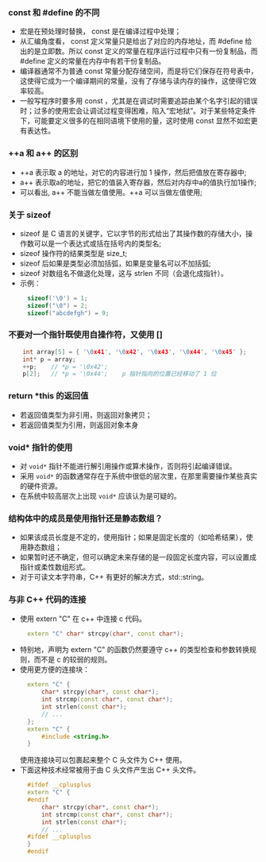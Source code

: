 
### const 和 #define 的不同

- 宏是在预处理时替换， const 是在编译过程中处理；
- 从汇编角度看， const 定义常量只是给出了对应的内存地址，而 #define 给出的是立即数。所以 const 定义的常量在程序运行过程中只有一份复制品，而 #define 定义的常量在内存中有若干份复制品。
- 编译器通常不为普通 const 常量分配存储空间，而是将它们保存在符号表中，这使得它成为一个编译期间的常量，没有了存储与读内存的操作，这使得它效率较高。
- 一般写程序时要多用 const ，尤其是在调试时需要追踪由某个名字引起的错误时；过多的使用宏会让调试过程变得困难，陷入“宏地狱”。对于某些特定条件下，可能要定义很多的在相同语境下使用的量，这时使用 const 显然不如宏更有表达性。


### ++a 和 a++ 的区别

- ++a 表示取 a 的地址，对它的内容进行加 1 操作，然后把值放在寄存器中;
- a++ 表示取a的地址，把它的值装入寄存器，然后对内存中a的值执行加1操作;
- 可以看出, a++ 不能当做左值使用。++a 可以当做左值使用;

### 关于 sizeof

- sizeof 是 C 语言的关键字，它以字节的形式给出了其操作数的存储大小，操作数可以是一个表达式或括在括号内的类型名;
- sizeof 操作符的结果类型是 size_t;
- sizeof 后如果是类型必须加括弧，如果是变量名可以不加括弧;
- sizeof 对数组名不做退化处理，这与 strlen 不同（会退化成指针）。
- 示例：
  ```c++
    sizeof('\0') = 1;
    sizeof("\0") = 2;
    sizeof("abcdefgh") = 9;
  ```


### 不要对一个指针既使用自操作符，又使用 []

```c++
    int array[5] = { '\0x41', '\0x42', '\0x43', '\0x44', '\0x45' };
    int* p = array;
    ++p;    // *p = '\0x42';
    p[2];   // *p = '\0x44';    p 指针指向的位置已经移动了 1 位
```

### return *this 的返回值

- 若返回值类型为非引用，则返回对象拷贝；
- 若返回值类型为引用，则返回对象本身

### void* 指针的使用

- 对 `void*` 指针不能进行解引用操作或算术操作，否则将引起编译错误。
- 采用 `void*` 的函数通常存在于系统中很低的层次里，在那里需要操作某些真实的硬件资源。
- 在系统中较高层次上出现 `void*` 应该认为是可疑的。

### 结构体中的成员是使用指针还是静态数组？

- 如果该成员长度是不定的，使用指针；如果是固定长度的（如哈希结果），使用静态数组；
- 如果暂时还不确定，但可以确定未来存储的是一段固定长度内容，可以设置成指针或柔性数组形式。
- 对于可读文本字符串，C++ 有更好的解决方式，std::string。

### 与非 C++ 代码的连接

- 使用 extern "C" 在 c++ 中连接 c 代码。
  ```c++
    extern "C" char* strcpy(char*, const char*);
  ```
- 特别地，声明为 extern "C" 的函数仍然要遵守 c++ 的类型检查和参数转换规则，而不是 c 的较弱的规则。
- 使用更方便的连接块：
  ```c++
    extern "C" {
        char* strcpy(char*, const char*);
        int strcmp(const char*, const char*);
        int strlen(const char*);
        // ...
    };
    extern "C" {
        #include <string.h>
    }
  ```
  使用连接块可以包裹起来整个 C 头文件为 C++ 使用。
- 下面这种技术经常被用于由 C 头文件产生出 C++ 头文件。
  ```c++
    #ifdef __cplusplus
    extern "C" {
    #endif
        char* strcpy(char*, const char*);
        int strcmp(const char*, const char*);
        int strlen(const char*);
        // ...
    #ifdef __cplusplus
    }
    #endif
  ```